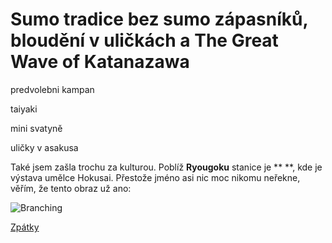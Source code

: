 # Sumo tradice bez sumo zápasníků, bloudění v uličkách a The Great Wave of Katanazawa

predvolebni kampan

taiyaki

mini svatyně

uličky v asakusa


Také jsem zašla trochu za kulturou. Poblíž **Ryougoku** stanice je ** **, kde je výstava umělce Hokusai. Přestože jméno asi nic moc nikomu neřekne, věřím, že tento obraz už ano:

![Branching](../photos/vestarie2.jpeg)



[Zpátky](../)
